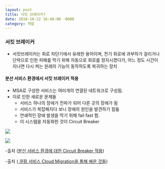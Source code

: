 ```yaml
---
layout: post
title: 서킷 브레이커?
date: 2018-10-22 16:40:00 -0600
category: 개발
---
```


### 서킷 브레이커
- 서킷브레이커는 회로 차단기에서 유래한 용어이며, 전기 회로에 과부하가 걸리거나 단락으로 인한 피해를 막기 위해 자동으로 회로를 정지시켰다가, 어느 정도 시간이 지나면 다시 켜는 원래의 기능이 동작하도록 복귀하는 장치

#### 분산 서비스 환경에서 서킷 브레이커 적용
- MSA로 구성한 서비스는 여러개의 연결된 네트워크로 구성됨.
- 이로 인한 새로운 문제들
    - 서비스 하나의 장애가 전파가 되어 다른 곳의 장애가 됨
    - 서비스가 복잡해지다 보니 장애의 원인을 발견하기 힘듦
    - 연쇄적인 장애 발생을 막기 위해 fail fast 함.
    - 이 시스템을 자동화한 것이 Circuit Breaker

![](https://engineering.linecorp.com/image/2016/07/cascading_failure.png)

![](https://engineering.linecorp.com/image/2016/07/fail_fast.png)

-출처 ([분산 서비스 환경에 대한 Circuit Breaker 적용](https://engineering.linecorp.com/ko/blog/detail/76))

-출처 ([
쿠팡 서비스 Cloud Migration을 통해 배운 것들](https://www.slideshare.net/deview/115-119061611))
